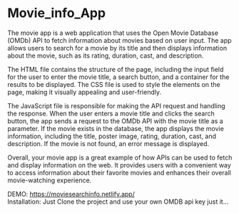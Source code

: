# Movie_info_App
The movie app is a web application that uses the Open Movie Database (OMDb) API to fetch information about movies based on user input. The app allows users to search for a movie by its title and then displays information about the movie, such as its rating, duration, cast, and description.

The HTML file contains the structure of the page, including the input field for the user to enter the movie title, a search button, and a container for the results to be displayed. The CSS file is used to style the elements on the page, making it visually appealing and user-friendly.

The JavaScript file is responsible for making the API request and handling the response. When the user enters a movie title and clicks the search button, the app sends a request to the OMDb API with the movie title as a parameter. If the movie exists in the database, the app displays the movie information, including the title, poster image, rating, duration, cast, and description. If the movie is not found, an error message is displayed.

Overall, your movie app is a great example of how APIs can be used to fetch and display information on the web. It provides users with a convenient way to access information about their favorite movies and enhances their overall movie-watching experience.

DEMO: https://moviesearchinfo.netlify.app/ <br/>
Installation: Just Clone the project and use your own OMDB api key just it... 
